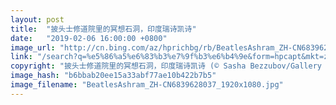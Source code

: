 ```yaml
---
layout: post
title:  "披头士修道院里的冥想石洞，印度瑞诗凯诗"
date:   "2019-02-06 16:00:00 +0800"
image_url: "http://cn.bing.com/az/hprichbg/rb/BeatlesAshram_ZH-CN6839628037_1920x1080.jpg"
link: "/search?q=%e5%86%a5%e6%83%b3%e7%9f%b3%e6%b4%9e&form=hpcapt&mkt=zh-cn"
copyright: "披头士修道院里的冥想石洞，印度瑞诗凯诗 (© Sasha Bezzubov/Gallery Stock)"
image_hash: "b6bbab20ee15a33abf77ae10b422b7b5"
image_filename: "BeatlesAshram_ZH-CN6839628037_1920x1080.jpg"
---
```

